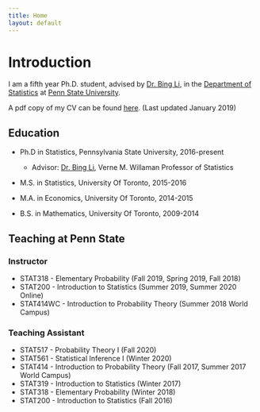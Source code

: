 ```yaml
---
title: Home
layout: default
---
```


# Introduction

<!-- CV + About Me -->
I am a fifth year Ph.D. student, advised by [Dr. Bing Li](https://science.psu.edu/stat/people/bxl9), in the [Department of Statistics](https://science.psu.edu/stat) at [Penn State University](https://www.psu.edu/).

A pdf copy of my CV can be found [here](files/Resume-HarrisQuach-acv.pdf). (Last updated January 2019)


<!-- ## Education

<ul>
    <li> Ph.D in Statistics, Pennsylvania State University, 2016-present </li>
    <ul>
      <li>Advisor: <a href="https://science.psu.edu/stat/people/bxl9">Dr. Bing Li</a>, Verne M. Willaman Professor of Statistics </li>
    </ul>
    <li> Paper 2</li> 
</ul> -->

## Education
* Ph.D in Statistics, Pennsylvania State University, 2016-present

     * Advisor: [Dr. Bing Li](https://science.psu.edu/stat/people/bxl9), Verne M. Willaman Professor of Statistics
     <!-- * Committee: [Dr. Bing Li](https://science.psu.edu/stat/people/bxl9), Verne M. Willaman Professor of Statistics -->

* M.S. in Statistics, University Of Toronto, 2015-2016
* M.A. in Economics, University Of Toronto, 2014-2015
* B.S. in Mathematics, University Of Toronto, 2009-2014

## Teaching at Penn State

### Instructor

* STAT318 - Elementary Probability (Fall 2019, Spring 2019, Fall 2018)
* STAT200 - Introduction to Statistics (Summer 2019, Summer 2020 Online)
* STAT414WC - Introduction to Probability Theory (Summer 2018 World Campus) 

### Teaching Assistant

* STAT517 - Probability Theory I (Fall 2020)
* STAT561 - Statistical Inference I (Winter 2020)
* STAT414 - Introduction to Probability Theory (Fall 2017, Summer 2017 World Campus) 
* STAT319 - Introduction to Statistics (Winter 2017)
* STAT318 - Elementary Probability (Winter 2018)
* STAT200 - Introduction to Statistics (Fall 2016) 



<!-- Work experience
======
* Summer 2015: Research Assistant
  * Github University
  * Duties included: Tagging issues
  * Supervisor: Professor Git

* Fall 2015: Research Assistant
  * Github University
  * Duties included: Merging pull requests
  * Supervisor: Professor Hub
  
Skills
======
* Skill 1
* Skill 2
  * Sub-skill 2.1
  * Sub-skill 2.2
  * Sub-skill 2.3
* Skill 3

Publications
======
  <ul>{% for post in site.publications %}
    {% include archive-single-cv.html %}
  {% endfor %}</ul>
  
Talks
======
  <ul>{% for post in site.talks %}
    {% include archive-single-talk-cv.html %}
  {% endfor %}</ul>
  
Teaching
======
  <ul>{% for post in site.teaching %}
    {% include archive-single-cv.html %}
  {% endfor %}</ul>
  
Service and leadership
======
* Currently signed in to 43 different slack teams -->

<!-- 
### Images

Quisque consequat sapien eget quam rhoncus, sit amet laoreet diam tempus. Aliquam aliquam metus erat, a pulvinar turpis suscipit at.

![placeholder](http://placehold.it/800x400 "Large example image")
![placeholder](http://placehold.it/400x200 "Medium example image")
![placeholder](http://placehold.it/200x200 "Small example image") -->